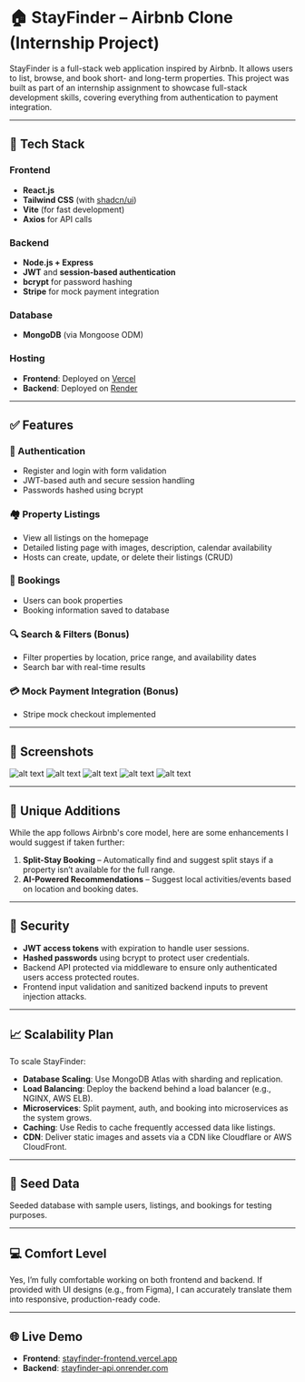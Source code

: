 # 🏠 StayFinder – Airbnb Clone (Internship Project)

StayFinder is a full-stack web application inspired by Airbnb. It allows users to list, browse, and book short- and long-term properties. This project was built as part of an internship assignment to showcase full-stack development skills, covering everything from authentication to payment integration.

---

## 🚀 Tech Stack

### Frontend

- **React.js**
- **Tailwind CSS** (with [shadcn/ui](https://ui.shadcn.com/))
- **Vite** (for fast development)
- **Axios** for API calls

### Backend

- **Node.js + Express**
- **JWT** and **session-based authentication**
- **bcrypt** for password hashing
- **Stripe** for mock payment integration

### Database

- **MongoDB** (via Mongoose ODM)

### Hosting

- **Frontend**: Deployed on [Vercel](https://vercel.com/)
- **Backend**: Deployed on [Render](https://render.com/)

---

## ✅ Features

### 👥 Authentication

- Register and login with form validation
- JWT-based auth and secure session handling
- Passwords hashed using bcrypt

### 🏘 Property Listings

- View all listings on the homepage
- Detailed listing page with images, description, calendar availability
- Hosts can create, update, or delete their listings (CRUD)

### 📅 Bookings

- Users can book properties
- Booking information saved to database

### 🔍 Search & Filters (Bonus)

- Filter properties by location, price range, and availability dates
- Search bar with real-time results

### 💳 Mock Payment Integration (Bonus)

- Stripe mock checkout implemented

---

## 📸 Screenshots

![alt text](/doc/image.png)
![alt text](/doc/image-1.png)
![alt text](/doc/image-2.png)
![alt text](/doc/image-3.png)
![alt text](/doc/image-4.png)

---

## 🧠 Unique Additions

While the app follows Airbnb's core model, here are some enhancements I would suggest if taken further:

1. **Split-Stay Booking** – Automatically find and suggest split stays if a property isn’t available for the full range.
2. **AI-Powered Recommendations** – Suggest local activities/events based on location and booking dates.

---

## 🔐 Security

- **JWT access tokens** with expiration to handle user sessions.
- **Hashed passwords** using bcrypt to protect user credentials.
- Backend API protected via middleware to ensure only authenticated users access protected routes.
- Frontend input validation and sanitized backend inputs to prevent injection attacks.

---

## 📈 Scalability Plan

To scale StayFinder:

- **Database Scaling**: Use MongoDB Atlas with sharding and replication.
- **Load Balancing**: Deploy the backend behind a load balancer (e.g., NGINX, AWS ELB).
- **Microservices**: Split payment, auth, and booking into microservices as the system grows.
- **Caching**: Use Redis to cache frequently accessed data like listings.
- **CDN**: Deliver static images and assets via a CDN like Cloudflare or AWS CloudFront.

---

## 🧪 Seed Data

Seeded database with sample users, listings, and bookings for testing purposes.

---

## 💻 Comfort Level

Yes, I’m fully comfortable working on both frontend and backend. If provided with UI designs (e.g., from Figma), I can accurately translate them into responsive, production-ready code.

---

## 🌐 Live Demo

- **Frontend**: [stayfinder-frontend.vercel.app](https://stayfinder-green.vercel.app)
- **Backend**: [stayfinder-api.onrender.com](https://airbnb-igg2.onrender.com)
